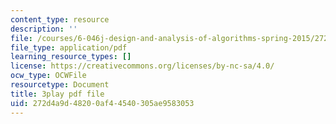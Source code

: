 ```yaml
---
content_type: resource
description: ''
file: /courses/6-046j-design-and-analysis-of-algorithms-spring-2015/272d4a9d48200af44540305ae9583053_MEz1J9wY2iM.pdf
file_type: application/pdf
learning_resource_types: []
license: https://creativecommons.org/licenses/by-nc-sa/4.0/
ocw_type: OCWFile
resourcetype: Document
title: 3play pdf file
uid: 272d4a9d-4820-0af4-4540-305ae9583053
---
```

